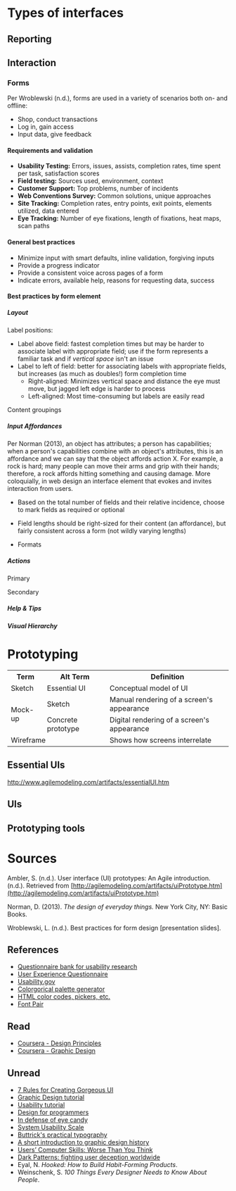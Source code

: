 
# Types of interfaces

## Reporting

## Interaction

### Forms

Per Wroblewski (n.d.), forms are used in a variety of scenarios both on- and offline:

- Shop, conduct transactions
- Log in, gain access
- Input data, give feedback

#### Requirements and validation

- **Usability Testing:** Errors, issues, assists, completion rates, time spent 
per task, satisfaction scores
- **Field testing:** Sources used, environment, context
- **Customer Support:** Top problems, number of incidents
- **Web Conventions Survey:** Common solutions, unique approaches
- **Site Tracking:** Completion rates, entry points, exit points, elements utilized, data entered 
- **Eye Tracking:** Number of eye fixations, length of fixations, heat maps, scan paths 

#### General best practices

- Minimize input with smart defaults, inline validation, forgiving inputs
- Provide a progress indicator
- Provide a consistent voice across pages of a form
- Indicate errors, available help, reasons for requesting data, success

#### Best practices by form element

##### Layout 

Label positions:

- Label above field: fastest completion times but may be harder to associate label with appropriate field; use if the form represents a familiar task and if _vertical space_ isn't an issue
- Label to left of field: better for associating labels with appropriate fields, but increases (as much as doubles!) form completion time
    - Right-aligned: Minimizes vertical space and distance the eye must move, but jagged left edge is harder to process
    - Left-aligned: Most time-consuming but labels are easily read
    
Content groupings 

##### Input Affordances 

Per Norman (2013), an object has attributes; a person has capabilities; when a person's capabilities combine with an object's attributes, this is an affordance and we can say that the object affords action X. For example, a rock is hard; many people can move their arms and grip with their hands; therefore, a rock affords hitting something and causing damage. More coloquially, in web design an interface element that evokes and invites interaction from users.

- Based on the total number of fields and their relative incidence, choose to mark fields as required or optional 
- Field lengths should be right-sized for their content (an affordance), but fairly consistent across a form (not wildly varying lengths)


- Formats   

##### Actions 

Primary 

Secondary 

##### Help & Tips 

##### Visual Hierarchy


# Prototyping

<table>
<tr><th>Term</th><th>Alt Term</th><th>Definition</th></tr>
<tr><td>Sketch</td><td>Essential UI</td><td>Conceptual model of UI</td></tr>
<tr><td rowspan="2">Mock-up</td><td>Sketch</td><td>Manual rendering of a screen's appearance</td></tr>
<tr><td>Concrete prototype</td><td>Digital rendering of a screen's appearance</td></tr>
<tr><td colspan="2">Wireframe</td><td>Shows how screens interrelate</td></tr>
</table>



## Essential UIs

http://www.agilemodeling.com/artifacts/essentialUI.htm

## UIs

## Prototyping tools


# Sources

Ambler, S. (n.d.). User interface (UI) prototypes: An Agile introduction. (n.d.). Retrieved from [http://agilemodeling.com/artifacts/uiPrototype.htm](http://agilemodeling.com/artifacts/uiPrototype.htm)

Norman, D. (2013). _The design of everyday things._ New York City, NY: Basic Books.

Wroblewski, L. (n.d.). Best practices for form design [presentation slides]. 

## References

- [Questionnaire bank for usability research](http://www.usabilitynet.org/tools/r_questionnaire.htm)
- [User Experience Questionnaire](http://www.ueq-online.org/)
- [Usability.gov](https://www.usability.gov/)
- [Colorgorical palette generator](http://vrl.cs.brown.edu/color)
- [HTML color codes, pickers, etc.](http://htmlcolorcodes.com/)
- [Font Pair](http://fontpair.co/)

## Read

- [Coursera - Design Principles](https://www.coursera.org/learn/design-principles)
- [Coursera - Graphic Design](https://www.coursera.org/learn/fundamentals-of-graphic-design)

## Unread

- [7 Rules for Creating Gorgeous UI](https://medium.com/@erikdkennedy/7-rules-for-creating-gorgeous-ui-part-1-559d4e805cda)
- [Graphic Design tutorial](http://www.afterhoursprogramming.com/tutorial/Graphic-Design/Introduction/)
- [Usability tutorial](http://www.afterhoursprogramming.com/tutorial/Usability/Introduction/)
- [Design for programmers](https://blog.prototypr.io/design-for-programmers-d38c56982cd0#.cx4hjk2o1)
- [In defense of eye candy](http://alistapart.com/article/indefenseofeyecandy)
- [System Usability Scale](https://www.usability.gov/how-to-and-tools/methods/system-usability-scale.html)
- [Buttrick's practical typography](http://practicaltypography.com/index.html#toc)
- [A short introduction to graphic design history](http://www.designhistory.org/index.html)
- [Users’ Computer Skills: Worse Than You Think](https://www.nngroup.com/articles/computer-skill-levels/)
- [Dark Patterns: fighting user deception worldwide](http://darkpatterns.org/)
- Eyal, N. _Hooked: How to Build Habit-Forming Products_.
- Weinschenk, S. _100 Things Every Designer Needs to Know About People_.
